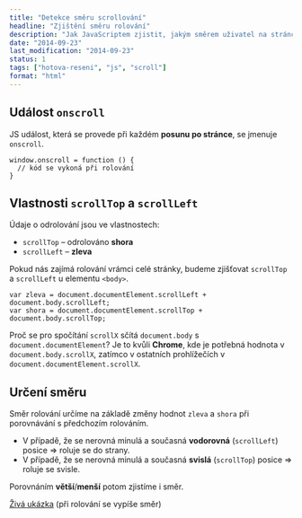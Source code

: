 ```yaml
---
title: "Detekce směru scrollování"
headline: "Zjištění směru rolování"
description: "Jak JavaScriptem zjistit, jakým směrem uživatel na stránce roluje."
date: "2014-09-23"
last_modification: "2014-09-23"
status: 1
tags: ["hotova-reseni", "js", "scroll"]
format: "html"
---
```


<h2 id="onscroll">Událost <code>onscroll</code></h2>

<p>JS událost, která se provede při každém <b>posunu po stránce</b>, se jmenuje <code>onscroll</code>.</p>

<pre><code>window.onscroll = function () {
  // kód se vykoná při rolování
}</code></pre>



<h2 id="scroll">Vlastnosti <code>scrollTop</code> a <code>scrollLeft</code></h2>
<p>Údaje o odrolování jsou ve vlastnostech:</p>

<ul>
  <li><code>scrollTop</code> – odrolováno <b>shora</b></li>
  <li><code>scrollLeft</code> – <b>zleva</b></li>
</ul>

<p>Pokud nás zajímá rolování vrámci celé stránky, budeme zjišťovat <code>scrollTop</code> a <code>scrollLeft</code> u elementu <code>&lt;body></code>.</p>

<pre><code>var zleva = document.documentElement.scrollLeft + document.body.scrollLeft;
var shora = document.documentElement.scrollTop + document.body.scrollTop;</code></pre>

<p>Proč se pro spočítání <code>scrollX</code> sčítá <code>document.body</code> s <code>document.documentElement</code>? Je to kvůli <b>Chrome</b>, kde je potřebná hodnota v <code>document.body.scrollX</code>, zatímco v ostatních prohlížečích v <code>document.documentElement.scrollX</code>.</p>



<h2 id="smer">Určení směru</h2>

<p>Směr rolování určíme na základě změny hodnot <code>zleva</code> a <code>shora</code> při porovnávání s předchozím rolováním.</p>

<ul>
  <li>V případě, že se nerovná minulá a současná <b>vodorovná</b> (<code>scrollLeft</code>) posice => roluje se do strany.</li>
  <li>V případě, že se nerovná minulá a současná <b>svislá</b> (<code>scrollTop</code>) posice => roluje se svisle.</li>
</ul>

<p>Porovnáním <b>větší</b>/<b>menší</b> potom zjistíme i směr.</p>

<p><a href="https://kod.djpw.cz/pwfb">Živá ukázka</a> (při rolování se vypíše směr)</p>